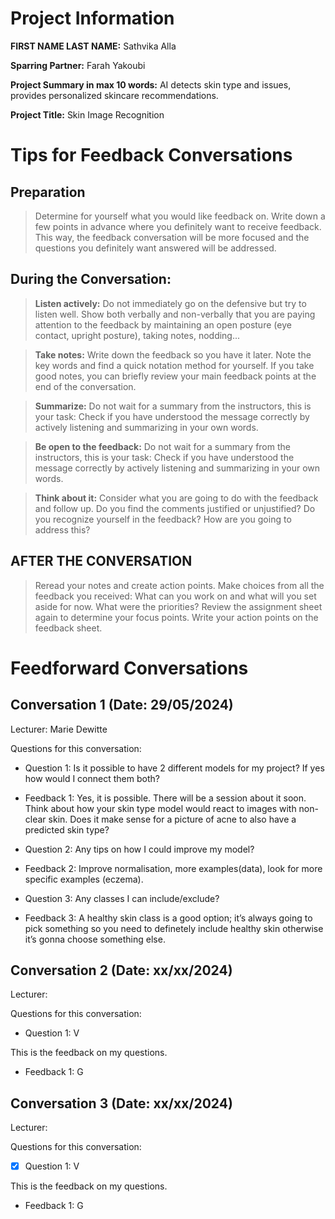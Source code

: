 # Project Information

**FIRST NAME LAST NAME:** Sathvika Alla

**Sparring Partner:** Farah Yakoubi

**Project Summary in max 10 words:**  AI detects skin type and issues, provides personalized skincare recommendations.

**Project Title:** Skin Image Recognition

# Tips for Feedback Conversations

## Preparation

> Determine for yourself what you would like feedback on. Write down a few points in advance where you definitely want to receive feedback. This way, the feedback conversation will be more focused and the questions you definitely want answered will be addressed.

## During the Conversation:

> **Listen actively:** Do not immediately go on the defensive but try to listen well. Show both verbally and non-verbally that you are paying attention to the feedback by maintaining an open posture (eye contact, upright posture), taking notes, nodding...

> **Take notes:** Write down the feedback so you have it later. Note the key words and find a quick notation method for yourself. If you take good notes, you can briefly review your main feedback points at the end of the conversation.

> **Summarize:** Do not wait for a summary from the instructors, this is your task: Check if you have understood the message correctly by actively listening and summarizing in your own words.

> **Be open to the feedback:** Do not wait for a summary from the instructors, this is your task: Check if you have understood the message correctly by actively listening and summarizing in your own words.

> **Think about it:** Consider what you are going to do with the feedback and follow up. Do you find the comments justified or unjustified? Do you recognize yourself in the feedback? How are you going to address this?

## AFTER THE CONVERSATION

> Reread your notes and create action points. Make choices from all the feedback you received: What can you work on and what will you set aside for now. What were the priorities? Review the assignment sheet again to determine your focus points. Write your action points on the feedback sheet.

# Feedforward Conversations

## Conversation 1 (Date: 29/05/2024)

Lecturer: Marie Dewitte

Questions for this conversation:

- Question 1: Is it possible to have 2 different models for my project? If yes how would I connect them both?

- Feedback 1: Yes, it is possible. There will be a session about it soon. Think about how your skin type model would react to images with non-clear skin. Does it make sense for a picture of acne to also have a predicted skin type?

- Question 2: Any tips on how I could improve my model?
- Feedback 2: Improve normalisation, more examples(data), look for more specific examples (eczema).

- Question 3: Any classes I can include/exclude?
- Feedback 3: A healthy skin class is a good option; it’s always going to pick something so you need to definetely include healthy skin otherwise it’s gonna choose something else.

## Conversation 2 (Date: xx/xx/2024)

Lecturer:

Questions for this conversation:

- Question 1: V

This is the feedback on my questions.

- Feedback 1: G

## Conversation 3 (Date: xx/xx/2024)

Lecturer:

Questions for this conversation:

- [x] Question 1: V

This is the feedback on my questions.

- Feedback 1: G
